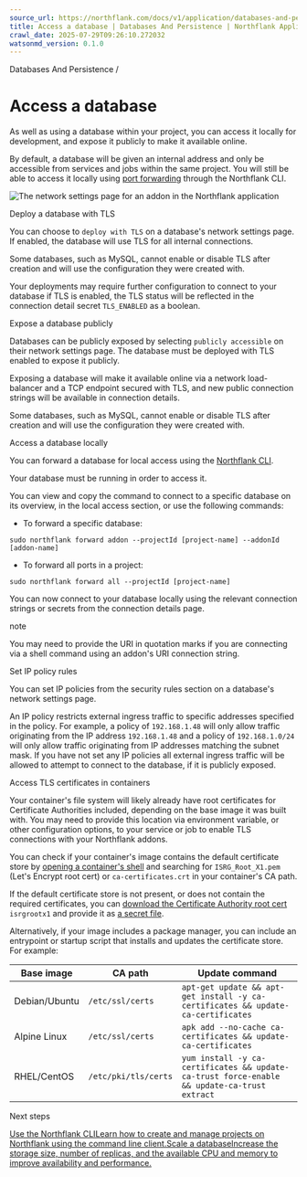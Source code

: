 ```yaml
---
source_url: https://northflank.com/docs/v1/application/databases-and-persistence/access-a-database
title: Access a database | Databases And Persistence | Northflank Application docs
crawl_date: 2025-07-29T09:26:10.272032
watsonmd_version: 0.1.0
---
```


Databases And Persistence / 

# Access a database

As well as using a database within your project, you can access it locally for development, and expose it publicly to make it available online.

By default, a database will be given an internal address and only be accessible from services and jobs within the same project. You will still be able to access it locally using [port forwarding](../../api/forwarding) through the Northflank CLI.

![The network settings page for an addon in the Northflank application](https://assets.northflank.com/documentation/v1/application/databases-and-persistence/access-a-database/addon-network-page.png)

Deploy a database with TLS

You can choose to `deploy with TLS` on a database's network settings page. If enabled, the database will use TLS for all internal connections.

Some databases, such as MySQL, cannot enable or disable TLS after creation and will use the configuration they were created with.

Your deployments may require further configuration to connect to your database if TLS is enabled, the TLS status will be reflected in the connection detail secret `TLS_ENABLED` as a boolean.

Expose a database publicly

Databases can be publicly exposed by selecting `publicly accessible` on their network settings page. The database must be deployed with TLS enabled to expose it publicly.

Exposing a database will make it available online via a network load-balancer and a TCP endpoint secured with TLS, and new public connection strings will be available in connection details.

Some databases, such as MySQL, cannot enable or disable TLS after creation and will use the configuration they were created with.

Access a database locally

You can forward a database for local access using the [Northflank CLI](../../api/use-the-cli).

Your database must be running in order to access it.

You can view and copy the command to connect to a specific database on its overview, in the local access section, or use the following commands:

  * To forward a specific database:

`sudo northflank forward addon --projectId [project-name] --addonId [addon-name]`
  * To forward all ports in a project:

`sudo northflank forward all --projectId [project-name]`



You can now connect to your database locally using the relevant connection strings or secrets from the connection details page.

note

You may need to provide the URI in quotation marks if you are connecting via a shell command using an addon's URI connection string.

Set IP policy rules

You can set IP policies from the security rules section on a database's network settings page.

An IP policy restricts external ingress traffic to specific addresses specified in the policy. For example, a policy of `192.168.1.48` will only allow traffic originating from the IP address `192.168.1.48` and a policy of `192.168.1.0/24` will only allow traffic originating from IP addresses matching the subnet mask. If you have not set any IP policies all external ingress traffic will be allowed to attempt to connect to the database, if it is publicly exposed.

Access TLS certificates in containers

Your container's file system will likely already have root certificates for Certificate Authorities included, depending on the base image it was built with. You may need to provide this location via environment variable, or other configuration options, to your service or job to enable TLS connections with your Northflank addons.

You can check if your container's image contains the default certificate store by [opening a container's shell](../run/access-running-containers-locally#execute-commands-in-a-container) and searching for `ISRG_Root_X1.pem` (Let's Encrypt root cert) or `ca-certificates.crt` in your container's CA path.

If the default certificate store is not present, or does not contain the required certificates, you can [download the Certificate Authority root cert ](https://letsencrypt.org/certificates/) `isrgrootx1` and provide it as [a secret file](../secure/upload-secret-files).

Alternatively, if your image includes a package manager, you can include an entrypoint or startup script that installs and updates the certificate store. For example:

Base image| CA path| Update command  
---|---|---  
Debian/Ubuntu| `/etc/ssl/certs`| `apt-get update && apt-get install -y ca-certificates && update-ca-certificates`  
Alpine Linux| `/etc/ssl/certs`| `apk add --no-cache ca-certificates && update-ca-certificates`  
RHEL/CentOS| `/etc/pki/tls/certs`| `yum install -y ca-certificates && update-ca-trust force-enable && update-ca-trust extract`  
  
Next steps

[Use the Northflank CLILearn how to create and manage projects on Northflank using the command line client.](/docs/v1/api/use-the-cli)[Scale a databaseIncrease the storage size, number of replicas, and the available CPU and memory to improve availability and performance.](/docs/v1/application/databases-and-persistence/scale-a-database)